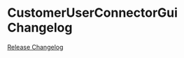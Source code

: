 # CustomerUserConnectorGui Changelog

[Release Changelog](https://github.com/spryker/customer-user-connector-gui/releases)
